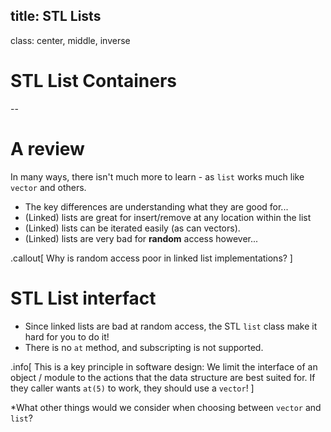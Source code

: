 title: STL Lists
---
class: center, middle, inverse
# STL List Containers

--
# A review
In many ways, there isn't much more to learn - as `list` works much like `vector` and others.
- The key differences are understanding what they are good for...
- (Linked) lists are great for insert/remove at any location within the list
- (Linked) lists can be iterated easily (as can vectors).
- (Linked) lists are very bad for **random** access however...

.callout[
Why is random access poor in linked list implementations?
]

# STL List interfact
- Since linked lists are bad at random access, the STL `list` class make it hard for you to do it!
- There is no `at` method, and subscripting is not supported.

.info[
This is a key principle in software design:  We limit the interface of an object / module to the actions that 
the data structure are best suited for.  If they caller wants `at(5)` to work, they should use a `vector`!
]

*What other things would we consider when choosing between `vector` and `list`?

